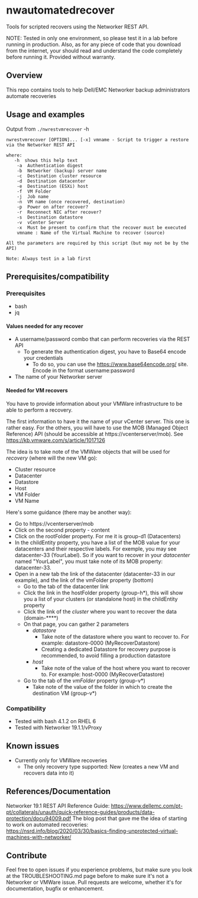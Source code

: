 # nwautomatedrecover
Tools for scripted recovers using the Networker REST API.

NOTE: Tested in only one environment, so please test it in a lab before running in production. Also, as for any piece of code that you download from the internet, your should read and understand the code completely before running it. Provided without warranty.
## Overview
This repo contains tools to help Dell/EMC Networker backup administrators automate recoveries
## Usage and examples
Output from `./nwrestvmrecover`  -h
```
nwrestvmrecover [OPTION]... [-x] vmname - Script to trigger a restore via the Networker REST API

where:
   -h  shows this help text
    -a  Authentication digest
    -b  Networker (backup) server name
    -c  Destination cluster resource
    -d  Destination datacenter
    -e  Destination (ESXi) host
    -f  VM Folder
    -j  Job name
    -n  VM name (once recovered, destination)
    -p  Power on after recover?
    -r  Reconnect NIC after recover?
    -s  Destination datastore
    -v  vCenter Server
    -x  Must be present to confirm that the recover must be executed
    vmname : Name of the Virtual Machine to recover (source)

All the parameters are required by this script (but may not be by the API)

Note: Always test in a lab first
```
## Prerequisites/compatibility
### Prerequisites
  - bash
  - jq
#### Values needed for any recover
 - A username/password combo that can perform recoveries via the REST API
   - To generate the authentication digest, you have to Base64 encode your credentials
     - To do so, you can use the https://www.base64encode.org/ site. Encode in the format username:password
 - The name of your Networker server
#### Needed for VM recovers
You have to provide information about your VMWare infrastructure to be able to perform a recovery.

The first information to have it the name of your vCenter server. This one is rather easy.  For the others, you will have to use the MOB (Managed Object Reference) API (should be accessible at https://vcenterserver/mob). See https://kb.vmware.com/s/article/1017126

The idea is to take note of the VMWare objects that will be used for _recovery_ (where will the new VM go):
 - Cluster resource
 - Datacenter
 - Datastore
 - Host
 - VM Folder
 - VM Name

Here's some guidance (there may be another way):
  - Go to https://vcenterserver/mob
  - Click on the second property - content
  - Click on the rootFolder property. For me it is group-d1 (Datacenters)
  - In the childEntity property, you have a list of the MOB value for your datacenters and their respective labels. For exemple, you may see datacenter-33 (YourLabel). So if you want to recover in your _datacenter_ named "YourLabel", you must take note of its MOB property: datacenter-33.
   - Open in a new tab the link of the datacenter (datacenter-33 in our example), and the link of the vmFolder property (bottom)
     - Go to the tab of the datacenter link
      - Click the link in the hostFolder property (group-h*), this will show you a list of your clusters (or standalone host) in the childEntity property
      - Click the link of the _cluster_ where you want to recover the data (domain-****)
      - On that page, you can gather 2 parameters
        - _datastore_
          - Take note of the datastore where you want to recover to. For example: datastore-0000 (MyRecoverDatastore)
          - Creating a dedicated Datastore for recovery purpose is recommended, to avoid filling a production datastore
        - _host_
          - Take note of the value of the host where you want to recover to. For example: host-0000 (MyRecoverDatastore)
     - Go to the tab of the _vmFolder_ property (group-v*)
       - Take note of the value of the folder in which to create the destination VM (group-v*)

### Compatibility
 - Tested with bash 4.1.2 on RHEL 6
 - Tested with Networker 19.1.1/vProxy
## Known issues
 - Currently only for VMWare recoveries
   - The only recovery type supported: New (creates a new VM and recovers data into it)
## References/Documentation
Networker 19.1 REST API Reference Guide: https://www.dellemc.com/pt-pt/collaterals/unauth/quick-reference-guides/products/data-protection/docu94009.pdf
The blog post that gave me the idea of starting to work on automated recoveries: https://nsrd.info/blog/2020/03/30/basics-finding-unprotected-virtual-machines-with-networker/
## Contribute
Feel free to open issues if you experience problems, but make sure you look at the TROUBLESHOOTING.md page before to make sure it's not a Networker or VMWare issue.
Pull requests are welcome, whether it's for documentation, bugfix or enhancement.
